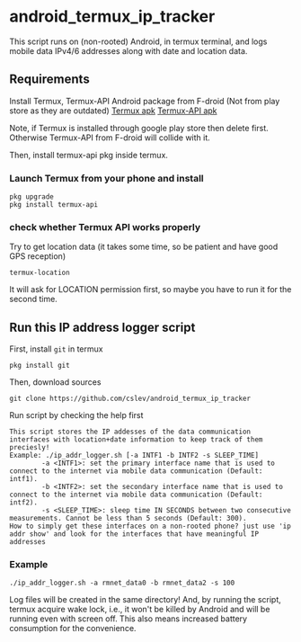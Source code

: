 # android_termux_ip_tracker
This script runs on (non-rooted) Android, in termux terminal, and logs mobile data IPv4/6 addresses along with date and location data.

## Requirements
Install Termux, Termux-API Android package from F-droid (Not from play store as they are outdated)
[Termux apk](https://f-droid.org/en/packages/com.termux/)
[Termux-API apk](https://f-droid.org/en/packages/com.termux.api/)

Note, if Termux is installed through google play store then delete first. Otherwise Termux-API from F-droid will collide with it.

Then, install termux-api pkg inside termux. 

### Launch Termux from your phone and install
```
pkg upgrade
pkg install termux-api
```

### check whether Termux API works properly
Try to get location data (it takes some time, so be patient and have good GPS reception)
```
termux-location
```
It will ask for LOCATION permission first, so maybe you have to run it for the second time.

## Run this IP address logger script
First, install `git` in termux
```
pkg install git
```
Then, download sources
```
git clone https://github.com/cslev/android_termux_ip_tracker
```

Run script by checking the help first
```
This script stores the IP addesses of the data communication interfaces with location+date information to keep track of them preciesly!
Example: ./ip_addr_logger.sh [-a INTF1 -b INTF2 -s SLEEP_TIME]
		-a <INTF1>: set the primary interface name that is used to connect to the internet via mobile data communication (Default: intf1).
		-b <INTF2>: set the secondary interface name that is used to connect to the internet via mobile data communication (Default: intf2).
		-s <SLEEP_TIME>: sleep time IN SECONDS between two consecutive measurements. Cannot be less than 5 seconds (Default: 300).
How to simply get these interfaces on a non-rooted phone? just use 'ip addr show' and look for the interfaces that have meaningful IP addresses
```

### Example
```
./ip_addr_logger.sh -a rmnet_data0 -b rmnet_data2 -s 100
```
Log files will be created in the same directory! And, by running the script, termux acquire wake lock, i.e., it won't be killed by Android and will be running even with screen off. 
This also means increased battery consumption for the convenience.


